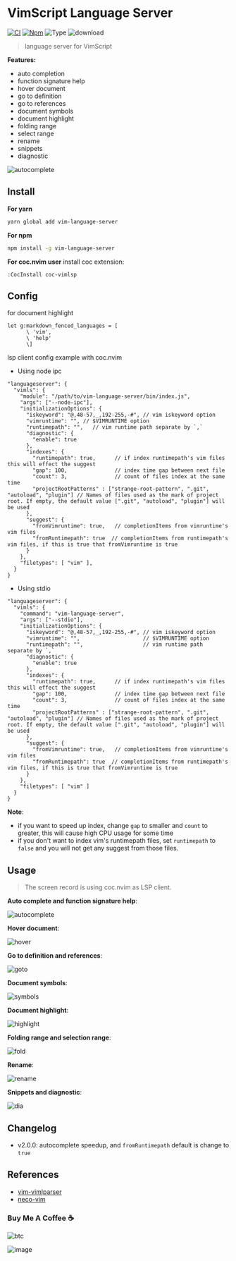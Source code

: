 # VimScript Language Server

[![CI](https://github.com/iamcco/vim-language-server/workflows/CI/badge.svg?branch=master)](https://github.com/iamcco/vim-language-server/actions?query=workflow%3ACI)
[![Npm](https://img.shields.io/github/package-json/v/iamcco/vim-language-server)](https://www.npmjs.com/package/vim-language-server)
![Type](https://img.shields.io/npm/types/vim-language-server)
![download](https://img.shields.io/npm/dm/vim-language-server)

> language server for VimScript

**Features:**

- auto completion
- function signature help
- hover document
- go to definition
- go to references
- document symbols
- document highlight
- folding range
- select range
- rename
- snippets
- diagnostic

![autocomplete](https://user-images.githubusercontent.com/5492542/81493984-909c2e80-92d7-11ea-9638-d7be3e18e1d1.gif)

## Install

**For yarn**

```sh
yarn global add vim-language-server
```

**For npm**

```sh
npm install -g vim-language-server
```

**For coc.nvim user** install coc extension:

```vim
:CocInstall coc-vimlsp
```

## Config

for document highlight

```vim
let g:markdown_fenced_languages = [
      \ 'vim',
      \ 'help'
      \]
```

lsp client config example with coc.nvim

- Using node ipc

```jsonc
"languageserver": {
  "vimls": {
    "module": "/path/to/vim-language-server/bin/index.js",
    "args": ["--node-ipc"],
    "initializationOptions": {
      "iskeyword": "@,48-57,_,192-255,-#", // vim iskeyword option
      "vimruntime": "", // $VIMRUNTIME option
      "runtimepath": "",   // vim runtime path separate by `,`
      "diagnostic": {
        "enable": true
      },
      "indexes": {
        "runtimepath": true,      // if index runtimepath's vim files this will effect the suggest
        "gap": 100,               // index time gap between next file
        "count": 3,               // count of files index at the same time
        "projectRootPatterns" : ["strange-root-pattern", ".git", "autoload", "plugin"] // Names of files used as the mark of project root. If empty, the default value [".git", "autoload", "plugin"] will be used
      },
      "suggest": {
        "fromVimruntime": true,   // completionItems from vimruntime's vim files
        "fromRuntimepath": true  // completionItems from runtimepath's vim files, if this is true that fromVimruntime is true
      }
    },
    "filetypes": [ "vim" ],
  }
}
```

- Using stdio

```jsonc
"languageserver": {
  "vimls": {
    "command": "vim-language-server",
    "args": ["--stdio"],
    "initializationOptions": {
      "iskeyword": "@,48-57,_,192-255,-#", // vim iskeyword option
      "vimruntime": "",                    // $VIMRUNTIME option
      "runtimepath": "",                   // vim runtime path separate by `,`
      "diagnostic": {
        "enable": true
      },
      "indexes": {
        "runtimepath": true,      // if index runtimepath's vim files this will effect the suggest
        "gap": 100,               // index time gap between next file
        "count": 3,               // count of files index at the same time
        "projectRootPatterns" : ["strange-root-pattern", ".git", "autoload", "plugin"] // Names of files used as the mark of project root. If empty, the default value [".git", "autoload", "plugin"] will be used
      },
      "suggest": {
        "fromVimruntime": true,   // completionItems from vimruntime's vim files
        "fromRuntimepath": true  // completionItems from runtimepath's vim files, if this is true that fromVimruntime is true
      }
    },
    "filetypes": [ "vim" ]
  }
}
```

**Note**:

- if you want to speed up index, change `gap` to smaller and `count` to greater, this will cause high CPU usage for some time
- if you don't want to index vim's runtimepath files, set `runtimepath` to `false` and you will not get any suggest from those files.

## Usage

> The screen record is using coc.nvim as LSP client.

**Auto complete and function signature help**:

![autocomplete](https://user-images.githubusercontent.com/5492542/81493984-909c2e80-92d7-11ea-9638-d7be3e18e1d1.gif)

**Hover document**:

![hover](https://user-images.githubusercontent.com/5492542/81494066-5aab7a00-92d8-11ea-9ccd-31bd6440e622.gif)

**Go to definition and references**:

![goto](https://user-images.githubusercontent.com/5492542/81494125-c261c500-92d8-11ea-83c0-fecba34ea55e.gif)

**Document symbols**:

![symbols](https://user-images.githubusercontent.com/5492542/81494183-5cc20880-92d9-11ea-9495-a7691420df39.gif)

**Document highlight**:

![highlight](https://user-images.githubusercontent.com/5492542/81494214-b1fe1a00-92d9-11ea-9cc1-0420cddc5cbc.gif)

**Folding range and selection range**:

![fold](https://user-images.githubusercontent.com/5492542/81494276-3bade780-92da-11ea-8c93-bc3d2127a19d.gif)

**Rename**:

![rename](https://user-images.githubusercontent.com/5492542/81494329-aa8b4080-92da-11ea-8a5d-ace5385445e9.gif)

**Snippets and diagnostic**:

![dia](https://user-images.githubusercontent.com/5492542/81494408-503eaf80-92db-11ea-96ac-641d46027623.gif)

## Changelog

- v2.0.0: autocomplete speedup, and `fromRuntimepath` default is change to `true`

## References

- [vim-vimlparser](https://github.com/vim-jp/vim-vimlparser)
- [neco-vim](https://github.com/Shougo/neco-vim)

### Buy Me A Coffee ☕️

![btc](https://img.shields.io/keybase/btc/iamcco.svg?style=popout-square)

![image](https://user-images.githubusercontent.com/5492542/42771079-962216b0-8958-11e8-81c0-520363ce1059.png)
